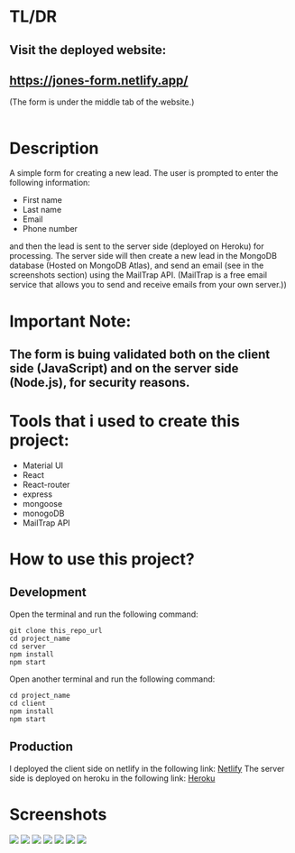 # TL/DR
## Visit the deployed website:
## https://jones-form.netlify.app/
(The form is under the middle tab of the website.)
<br>
<br>

# Description

A simple form for creating a new lead.
The user is prompted to enter the following information:

- First name
- Last name
- Email
- Phone number

and then the lead is sent to the server side (deployed on Heroku) for processing.
The server side will then create a new lead in the MongoDB database (Hosted on MongoDB Atlas), and send an email (see in the screenshots section) using the
MailTrap API.
(MailTrap is a free email service that allows you to send and receive emails from your own server.))

# Important Note:
## The form is buing validated both on the client side (JavaScript) and on the server side (Node.js), for security reasons.

# Tools that i used to create this project:

- Material UI
- React
- React-router
- express
- mongoose
- monogoDB
- MailTrap API

# How to use this project?

## Development
Open the terminal and run the following command:
```
git clone this_repo_url
cd project_name
cd server
npm install
npm start
```

Open another terminal and run the following command:

```
cd project_name
cd client
npm install
npm start
```

## Production

I deployed the client side on netlify in the following link:
[Netlify](https://jones-form.netlify.app/)
The server side is deployed on heroku in the following link:
[Heroku](https://jones-leads.herokuapp.com)

# Screenshots

![](client%5Cpublic%5Cscreenshots%5C1.png)
![](client%5Cpublic%5Cscreenshots%5C2.png)
![](client%5Cpublic%5Cscreenshots%5C3.png)
![](client%5Cpublic%5Cscreenshots%5C4.png)
![](client%5Cpublic%5Cscreenshots%5C5.png)
![](client%5Cpublic%5Cscreenshots%5C6.png)
![](client%5Cpublic%5Cscreenshots%5C7.png)
